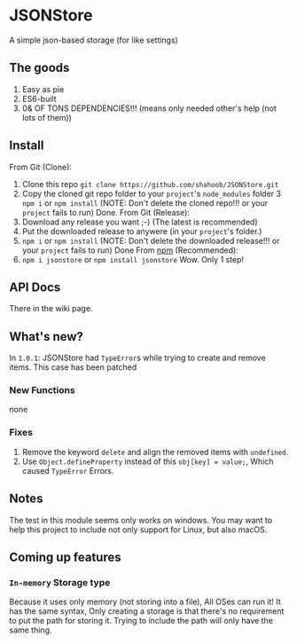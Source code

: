 # JSONStore
 A simple json-based storage (for like settings)

 ## The goods
 1. Easy as pie
 2. ES6-built
 3. 0& OF TONS DEPENDENCIES!!! (means only needed other's help (not lots of them))

 ## Install
 From Git (Clone):
 1. Clone this repo `git clone https://github.com/shahoob/JSONStore.git`
 2. Copy the cloned git repo folder to your `project`'s `node_modules` folder
 3 `npm i` or `npm install` (NOTE: Don't delete the cloned repo!!! or your `project` fails to run)
 Done.
 From Git (Release):
 1. Download any release you want ;-) (The latest is recommended)
 2. Put the downloaded release to anywere (in your `project`'s folder.)
 3. `npm i` or `npm install` (NOTE: Don't delete the downloaded release!!! or your `project` fails to run)
 Done
 From [npm](https://npmjs.com) (Recommended):
 1. `npm i jsonstore` or `npm install jsonstore`
 Wow. Only 1 step!

 ## API Docs
 There in the wiki page.

 ## What's new?
 In `1.0.1`:
 JSONStore had `TypeError`s while trying to create and remove items.
 This case has been patched
 ### New Functions
 none
 ### Fixes
 1. Remove the keyword `delete` and align the removed items with `undefined`.
 2. Use `Object.defineProperty` instead of this `obj[key] = value;`, Which caused `TypeError` Errors.

 ## Notes
 The test in this module seems only works on windows.
 You may want to help this project to include not only support for Linux, but also macOS.

 ## Coming up features

 ### `In-memory` Storage type
 Because it uses only memory (not storing into a file),
 All OSes can run it!
 It has the same syntax,
 Only creating a storage is that there's no requirement to put the path for storing it.
 Trying to include the path will only have the same thing.